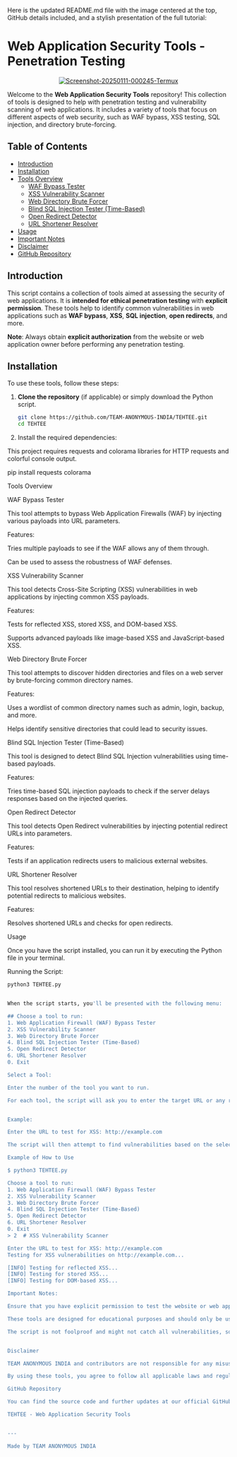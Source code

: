 Here is the updated README.md file with the image centered at the top, GitHub details included, and a stylish presentation of the full tutorial:

# Web Application Security Tools - Penetration Testing

<p align="center">
  <a href="https://ibb.co/7Q0QXS9">
    <img src="https://i.ibb.co/MfJfsgX/Screenshot-20250111-000245-Termux.jpg" alt="Screenshot-20250111-000245-Termux" border="0">
  </a>
</p>

Welcome to the **Web Application Security Tools** repository! This collection of tools is designed to help with penetration testing and vulnerability scanning of web applications. It includes a variety of tools that focus on different aspects of web security, such as WAF bypass, XSS testing, SQL injection, and directory brute-forcing.

## Table of Contents

- [Introduction](#introduction)
- [Installation](#installation)
- [Tools Overview](#tools-overview)
  - [WAF Bypass Tester](#waf-bypass-tester)
  - [XSS Vulnerability Scanner](#xss-vulnerability-scanner)
  - [Web Directory Brute Forcer](#web-directory-brute-forcer)
  - [Blind SQL Injection Tester (Time-Based)](#blind-sql-injection-tester-time-based)
  - [Open Redirect Detector](#open-redirect-detector)
  - [URL Shortener Resolver](#url-shortener-resolver)
- [Usage](#usage)
- [Important Notes](#important-notes)
- [Disclaimer](#disclaimer)
- [GitHub Repository](#github-repository)

## Introduction

This script contains a collection of tools aimed at assessing the security of web applications. It is **intended for ethical penetration testing** with **explicit permission**. These tools help to identify common vulnerabilities in web applications such as **WAF bypass**, **XSS**, **SQL injection**, **open redirects**, and more.

**Note**: Always obtain **explicit authorization** from the website or web application owner before performing any penetration testing.

## Installation

To use these tools, follow these steps:

1. **Clone the repository** (if applicable) or simply download the Python script.

   ```bash
   git clone https://github.com/TEAM-ANONYMOUS-INDIA/TEHTEE.git
   cd TEHTEE

2. Install the required dependencies:

This project requires requests and colorama libraries for HTTP requests and colorful console output.

pip install requests colorama



Tools Overview

WAF Bypass Tester

This tool attempts to bypass Web Application Firewalls (WAF) by injecting various payloads into URL parameters.

Features:

Tries multiple payloads to see if the WAF allows any of them through.

Can be used to assess the robustness of WAF defenses.


XSS Vulnerability Scanner

This tool detects Cross-Site Scripting (XSS) vulnerabilities in web applications by injecting common XSS payloads.

Features:

Tests for reflected XSS, stored XSS, and DOM-based XSS.

Supports advanced payloads like image-based XSS and JavaScript-based XSS.


Web Directory Brute Forcer

This tool attempts to discover hidden directories and files on a web server by brute-forcing common directory names.

Features:

Uses a wordlist of common directory names such as admin, login, backup, and more.

Helps identify sensitive directories that could lead to security issues.


Blind SQL Injection Tester (Time-Based)

This tool is designed to detect Blind SQL Injection vulnerabilities using time-based payloads.

Features:

Tries time-based SQL injection payloads to check if the server delays responses based on the injected queries.


Open Redirect Detector

This tool detects Open Redirect vulnerabilities by injecting potential redirect URLs into parameters.

Features:

Tests if an application redirects users to malicious external websites.


URL Shortener Resolver

This tool resolves shortened URLs to their destination, helping to identify potential redirects to malicious websites.

Features:

Resolves shortened URLs and checks for open redirects.


Usage

Once you have the script installed, you can run it by executing the Python file in your terminal.

Running the Script:

```bash
python3 TEHTEE.py


When the script starts, you'll be presented with the following menu:

## Choose a tool to run:
1. Web Application Firewall (WAF) Bypass Tester
2. XSS Vulnerability Scanner
3. Web Directory Brute Forcer
4. Blind SQL Injection Tester (Time-Based)
5. Open Redirect Detector
6. URL Shortener Resolver
0. Exit

Select a Tool:

Enter the number of the tool you want to run.

For each tool, the script will ask you to enter the target URL or any relevant input needed for the attack.


Example:

Enter the URL to test for XSS: http://example.com

The script will then attempt to find vulnerabilities based on the selected tool.

Example of How to Use

$ python3 TEHTEE.py

Choose a tool to run:
1. Web Application Firewall (WAF) Bypass Tester
2. XSS Vulnerability Scanner
3. Web Directory Brute Forcer
4. Blind SQL Injection Tester (Time-Based)
5. Open Redirect Detector
6. URL Shortener Resolver
0. Exit
> 2  # XSS Vulnerability Scanner

Enter the URL to test for XSS: http://example.com
Testing for XSS vulnerabilities on http://example.com...

[INFO] Testing for reflected XSS...
[INFO] Testing for stored XSS...
[INFO] Testing for DOM-based XSS...

Important Notes:

Ensure that you have explicit permission to test the website or web application.

These tools are designed for educational purposes and should only be used in a legal and ethical manner.

The script is not foolproof and might not catch all vulnerabilities, so it should be used alongside other security tools.


Disclaimer

TEAM ANONYMOUS INDIA and contributors are not responsible for any misuse of this tool. Use these tools responsibly and ensure you have proper authorization before testing any website or web application. Unauthorized access to computer systems is illegal and unethical.

By using these tools, you agree to follow all applicable laws and regulations.

GitHub Repository

You can find the source code and further updates at our official GitHub repository:

TEHTEE - Web Application Security Tools


---

Made by TEAM ANONYMOUS INDIA

